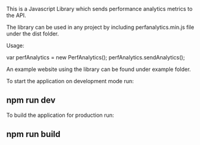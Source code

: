 This is a Javascript Library which sends performance analytics metrics to the API.

The library can be used in any project by including perfanalytics.min.js file under the dist folder.

Usage:

var perfAnalytics = new PerfAnalytics();
perfAnalytics.sendAnalytics();

An example website using the library can be found under example folder.

To start the application on development mode run:
## npm run dev

To build the application for production run:
## npm run build
